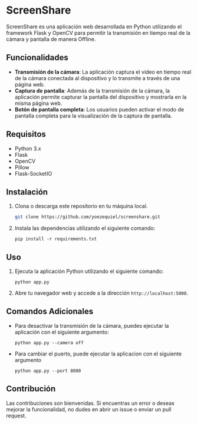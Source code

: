 # ScreenShare

ScreenShare es una aplicación web desarrollada en Python utilizando el framework Flask y OpenCV para permitir la transmisión en tiempo real de la cámara y pantalla de manera Offline.

## Funcionalidades

-   **Transmisión de la cámara**: La aplicación captura el video en tiempo real de la cámara conectada al dispositivo y lo transmite a través de una página web.
-   **Captura de pantalla**: Además de la transmisión de la cámara, la aplicación permite capturar la pantalla del dispositivo y mostrarla en la misma página web.
-   **Botón de pantalla completa**: Los usuarios pueden activar el modo de pantalla completa para la visualización de la captura de pantalla.

## Requisitos

-   Python 3.x
-   Flask
-   OpenCV
-   Pillow
-   Flask-SocketIO

## Instalación

1. Clona o descarga este repositorio en tu máquina local.

    ```bash
    git clone https://github.com/yoezequiel/screenshare.git
    ```

2. Instala las dependencias utilizando el siguiente comando:

    ```
    pip install -r requirements.txt
    ```

## Uso

1. Ejecuta la aplicación Python utilizando el siguiente comando:

    ```
    python app.py
    ```

2. Abre tu navegador web y accede a la dirección `http://localhost:5000`.

## Comandos Adicionales

-   Para desactivar la transmisión de la cámara, puedes ejecutar la aplicación con el siguiente argumento:

    ```
    python app.py --camera off
    ```

-   Para cambiar el puerto, puede ejecutar la aplicacion con el siguiente argumento
    ```
    python app.py --port 8080
    ```

## Contribución

Las contribuciones son bienvenidas. Si encuentras un error o deseas mejorar la funcionalidad, no dudes en abrir un issue o enviar un pull request.
